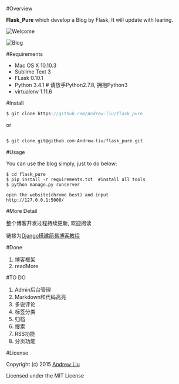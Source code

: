 #Overview

**Flask_Pure** which develop a Blog by Flask, It will update with learing.


![Welcome](https://github.com/Andrew-liu/flask_pure/blob/master/picture/blog.png)

![Blog](https://github.com/Andrew-liu/flask_pure/blob/master/picture/welcome.png)


#Requirements

- Mac OS X 10.10.3
- Sublime Text 3
- FLask 0.10.1
- Python 3.4.1 # 请放手Python2.7.8, 拥抱Python3
- virtualenv  1.11.6


#Install 

```c
$ git clone https://github.com/Andrew-liu/flask_pure
```

or

```c

$ git clone git@github.com:Andrew-liu/flask_pure.git 
```

#Usage

You can use the blog simply, just to do below:

```
$ cd flask_pure
$ pip install -r requirements.txt  #install all tools
$ python manage.py runserver

open the website(chrome best) and input
http://127.0.0.1:5000/
```



#More Detail

整个博客开发过程持续更新, 欢迎阅读

链接为[Django搭建简易博客教程](http://andrew-liu.gitbooks.io/django-blog/content/)

#Done


1. 博客框架
2. readMore

#TO DO

1. Admin后台管理
2. Markdown和代码高亮
3. 多说评论
4. 标签分类
5. 归档
6. 搜索
7. RSS功能
8. 分页功能



#License

Copyright (c) 2015 [Andrew Liu](http://andrewliu.tk)

Licensed under the MIT License


